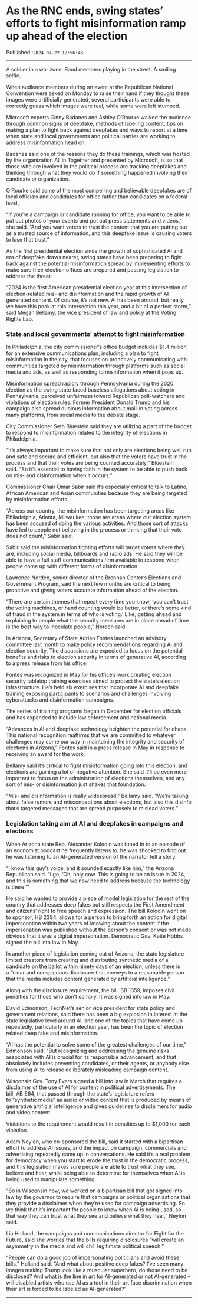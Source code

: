 # As the RNC ends, swing states’ efforts to fight misinformation ramp up ahead of the election

Published :`2024-07-22 12:56:43`

---

A soldier in a war zone. Band members playing in the street. A smiling selfie.

When audience members during an event at the Republican National Convention were asked on Monday to raise their hand if they thought these images were artificially generated, several participants were able to correctly guess which images were real, while some were left stumped.

Microsoft experts Ginny Badanes and Ashley O’Rourke walked the audience through common signs of deepfake, methods of labeling content, tips on making a plan to fight back against deepfakes and ways to report at a time when state and local governments and political parties are working to address misinformation head on.

Badanes said one of the reasons they do these trainings, which was hosted by the organization All in Together and presented by Microsoft, is so that those who are involved in the political process are tracking deepfakes and thinking through what they would do if something happened involving their candidate or organization.

O’Rourke said some of the most compelling and believable deepfakes are of local officials and candidates for office rather than candidates on a federal level.

“If you’re a campaign or candidate running for office, you want to be able to put out photos of your events and put out press statements and videos,” she said. “And you want voters to trust the content that you are putting out as a trusted source of information, and this deepfake issue is causing voters to lose that trust.”

As the first presidential election since the growth of sophisticated AI and era of deepfake draws nearer, swing states have been preparing to fight back against the potential misinformation spread by implementing efforts to make sure their election offices are prepared and passing legislation to address the threat.

“2024 is the first American presidential election year at this intersection of election-related mis- and disinformation and the rapid growth of AI generated content. Of course, it’s not new. AI has been around, but really we have this peak at this intersection this year, and a bit of a perfect storm,” said Megan Bellamy, the vice president of law and policy at the Voting Rights Lab.

### State and local governments’ attempt to fight misinformation

In Philadelphia, the city commissioner’s office budget includes $1.4 million for an extensive communications plan, including a plan to fight misinformation in the city, that focuses on proactively communicating with communities targeted by misinformation through platforms such as social media and ads, as well as responding to misinformation when it pops up.

Misinformation spread rapidly through Pennsylvania during the 2020 election as the swing state faced baseless allegations about voting in Pennsylvania, perceived unfairness toward Republican poll-watchers and violations of election rules. Former President Donald Trump and his campaign also spread dubious information about mail-in voting across many platforms, from social media to the debate stage.

City Commissioner Seth Bluestein said they are utilizing a part of the budget to respond to misinformation related to the integrity of elections in Philadelphia.

“It’s always important to make sure that not only are elections being well run and safe and secure and efficient, but also that the voters have trust in the process and that their votes are being counted accurately,” Bluestein said. “So it’s essential to having faith in the system to be able to push back on mis- and disinformation when it occurs.”

Commissioner Chair Omar Sabir said it’s especially critical to talk to Latino, African American and Asian communities because they are being targeted by misinformation efforts.

“Across our country, the misinformation has been targeting areas like Philadelphia, Atlanta, Milwaukee, those are areas where our election system has been accused of doing the various activities. And those sort of attacks have led to people not believing in the process or thinking that their vote does not count,” Sabir said.

Sabir said the misinformation fighting efforts will target voters where they are, including social media, billboards and radio ads. He said they will be able to have a full staff communications firm available to respond when people come up with different forms of disinformation.

Lawrence Norden, senior director of the Brennan Center’s Elections and Government Program, said the next few months are critical to being proactive and giving voters accurate information ahead of the election.

“There are certain themes that repeat every time you know, ‘you can’t trust the voting machines, or hand counting would be better, or there’s some kind of fraud in the system in terms of who is voting.’ Like, getting ahead and explaining to people what the security measures are in place ahead of time is the best way to inoculate people,” Norden said.

In Arizona, Secretary of State Adrian Fontes launched an advisory committee last month to make policy recommendations regarding AI and election security. The discussions are expected to focus on the potential benefits and risks to election security in terms of generative AI, according to a press release from his office.

Fontes was recognized in May for his office’s work creating election security tabletop training exercises aimed to protect the state’s election infrastructure. He’s held six exercises that incorporate AI and deepfake training exposing participants to scenarios and challenges involving cyberattacks and disinformation campaigns.

The series of training programs began in December for election officials and has expanded to include law enforcement and national media.

“Advances in AI and deepfake technology heighten the potential for chaos. This national recognition reaffirms that we are committed to whatever challenges may come our way in maintaining the integrity and security of elections in Arizona,” Fontes said in a press release in May in response to receiving an award for the work.

Bellamy said it’s critical to fight misinformation going into this election, and elections are gaining a lot of negative attention. She said it’ll be even more important to focus on the administration of elections themselves, and any sort of mis- or disinformation just shakes that foundation.

“Mis- and disinformation is really widespread,” Bellamy said. “We’re talking about false rumors and misconceptions about elections, but also this disinfo that’s targeted messages that are spread purposely to mislead voters.”

### Legislation taking aim at AI and deepfakes in campaigns and elections

When Arizona state Rep. Alexander Kolodin was tuned in to an episode of an economist podcast he frequently listens to, he was shocked to find out he was listening to an AI-generated version of the narrator tell a story.

“I know this guy’s voice, and it sounded exactly like him,” the Arizona Republican said. “I go, ‘Oh, holy cow. This is going to be an issue in 2024, and this is something that we now need to address because the technology is there.’”

He said he wanted to provide a piece of model legislation for the rest of the country that addresses deep fakes but still respects the First Amendment and citizens’ right to free speech and expression. The bill Kolodin went on to sponsor, HB 2394, allows for a person to bring forth an action for digital impersonation within two years of knowing about the content if the impersonation was published without the person’s consent or was not made obvious that it was a digital impersonation. Democratic Gov. Katie Hobbs signed the bill into law in May.

In another piece of legislation coming out of Arizona, the state legislature limited creators from creating and distributing synthetic media of a candidate on the ballot within ninety days of an election, unless there is a “clear and conspicuous disclosure that conveys to a reasonable person that the media includes content generated by artificial intelligence.”

Along with the disclosure requirement, the bill, SB 1359, imposes civil penalties for those who don’t comply. It was signed into law in May.

David Edmonson, TechNet’s senior vice president for state policy and government relations, said there has been a big explosion in interest at the state legislative level around AI, and one of the topics that have come up repeatedly, particularly in an election year, has been the topic of election related deep fake and misinformation.

“AI has the potential to solve some of the greatest challenges of our time,” Edmonson said. “But recognizing and addressing the genuine risks associated with AI is crucial for its responsible advancement, and that absolutely includes preventing candidates, or their agents, or anybody else from using AI to release deliberately misleading campaign content.

Wisconsin Gov. Tony Evers signed a bill into law in March that requires a disclaimer of the use of AI for content in political advertisements. The bill, AB 664, that passed through the state’s legislature refers to “synthetic media” as audio or video content that is produced by means of generative artificial intelligence and gives guidelines to disclaimers for audio and video content.

Violations to the requirement would result in penalties up to $1,000 for each violation.

Adam Neylon, who co-sponsored the bill, said it started with a bipartisan effort to address AI issues, and the impact on campaign, commercials and advertising repeatedly came up in conversations. He said it’s a real problem for democracy when you start to erode the trust in the democratic process, and this legislation makes sure people are able to trust what they see, believe and hear, while being able to determine for themselves when AI is being used to manipulate something.

“So in Wisconsin now, we worked on a bipartisan bill that got signed into law by the governor to require that campaigns or political organizations that they provide a disclaimer when they’re used for campaign advertising. So we think that it’s important for people to know when AI is being used, so that way they can trust what they see and believe what they hear,” Neylon said.

Lia Holland, the campaigns and communications director for Fight for the Future, said she worries that the bills requiring disclosures “will create an asymmetry in the media and will chill legitimate political speech.”

“People can do a good job of impersonating politicians and avoid these bills,” Holland said. “And what about positive deep fakes? I’ve seen many images making Trump look like a muscular superhero, do those need to be disclosed? And what is the line in art for AI-generated or not AI-generated – will disabled artists who use AI as a tool in their art face discrimination when their art is forced to be labeled as AI-generated?”

---

